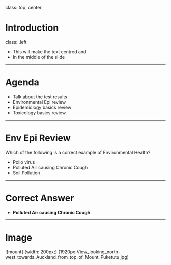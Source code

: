 class: top, center

# Introduction

class: .left

- This will make the text centred and 
- In the middle of the slide

---

# Agenda

- Talk about the test results
- Environmental Epi review
- Epidemiology basics review
- Toxicology basics review

---
# Env Epi Review
Which of the following is a correct example of Environmental Health?

- Polio virus
- Polluted Air causing Chronic Cough
- Soil Pollution

---
# Correct Answer
- **Polluted Air causing Chronic Cough**

---
# Image

![mount] {width: 200px;} (1920px-View_looking_north-west_towards_Auckland_from_top_of_Mount_Puketutu.jpg)
